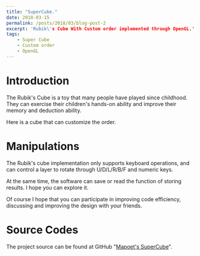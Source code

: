 ```yaml
---
title: "SuperCube."
date: 2018-03-15
permalink: /posts/2018/03/blog-post-2
excerpt: 'Rubik\'s Cube With Custom order implemented through OpenGL.'
tags:
    - Super Cube
    - Custom order
    - OpenGL
---
```


Introduction
====

The Rubik's Cube is a toy that many people have played since childhood. They can exercise their children's hands-on ability and improve their memory and deduction ability.

Here is a cube that can customize the order.

Manipulations
====

The Rubik's cube implementation only supports keyboard operations, and can control a layer to rotate through U/D/L/R/B/F and numeric keys.

At the same time, the software can save or read the function of storing results. I hope you can explore it.

Of course I hope that you can participate in improving code efficiency, discussing and improving the design with your friends.

Source Codes
===
The project source can be found at GitHub "[Mapoet's SuperCube](https://github.com/Mapoet/SuperCube.git)".

